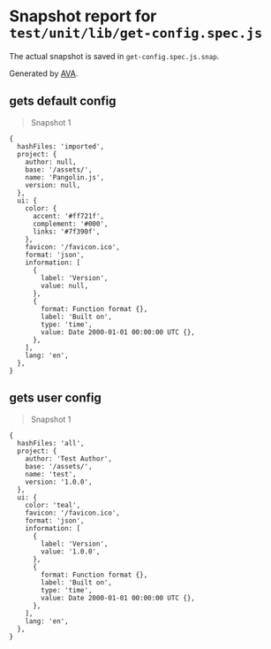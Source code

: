 # Snapshot report for `test/unit/lib/get-config.spec.js`

The actual snapshot is saved in `get-config.spec.js.snap`.

Generated by [AVA](https://avajs.dev).

## gets default config

> Snapshot 1

    {
      hashFiles: 'imported',
      project: {
        author: null,
        base: '/assets/',
        name: 'Pangolin.js',
        version: null,
      },
      ui: {
        color: {
          accent: '#ff721f',
          complement: '#000',
          links: '#7f390f',
        },
        favicon: '/favicon.ico',
        format: 'json',
        information: [
          {
            label: 'Version',
            value: null,
          },
          {
            format: Function format {},
            label: 'Built on',
            type: 'time',
            value: Date 2000-01-01 00:00:00 UTC {},
          },
        ],
        lang: 'en',
      },
    }

## gets user config

> Snapshot 1

    {
      hashFiles: 'all',
      project: {
        author: 'Test Author',
        base: '/assets/',
        name: 'test',
        version: '1.0.0',
      },
      ui: {
        color: 'teal',
        favicon: '/favicon.ico',
        format: 'json',
        information: [
          {
            label: 'Version',
            value: '1.0.0',
          },
          {
            format: Function format {},
            label: 'Built on',
            type: 'time',
            value: Date 2000-01-01 00:00:00 UTC {},
          },
        ],
        lang: 'en',
      },
    }
